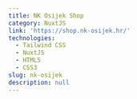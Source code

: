 ```yaml
---
title: NK Osijek Shop
category: NuxtJS
link: 'https://shop.nk-osijek.hr/'
technologies:
  - Tailwind CSS
  - NuxtJS
  - HTML5
  - CSS3
slug: nk-osijek
description: null
---
```

